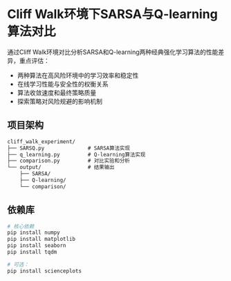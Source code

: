 # Cliff Walk环境下SARSA与Q-learning算法对比
通过Cliff Walk环境对比分析SARSA和Q-learning两种经典强化学习算法的性能差异，重点评估：
- 两种算法在高风险环境中的学习效率和稳定性
- 在线学习性能与安全性的权衡关系
- 算法收敛速度和最终策略质量
- 探索策略对风险规避的影响机制

## 项目架构
```txt
cliff_walk_experiment/
├── SARSQ.py              # SARSA算法实现
├── q_learning.py         # Q-learning算法实现  
├── comparison.py         # 对比实验和分析
└── output/               # 结果输出
    ├── SARSA/
    ├── Q-learning/
    └── comparison/
```
## 依赖库
```bash
# 核心依赖
pip install numpy
pip install matplotlib
pip install seaborn
pip install tqdm

# 可选：
pip install scienceplots
```
